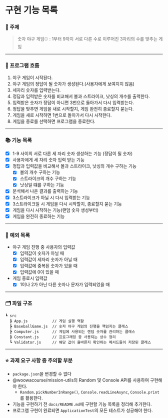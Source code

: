 # 구현 기능 목록 

### 📌 주제 

> 숫자 야구 게임⚾️ : 1부터 9까지 서로 다른 수로 이루어진 3자리의 수를 맞추는 게임

---
### 📍 프로그램 흐름 

1. 야구 게임이 시작된다.
2. 야구 게임의 정답이 될 숫자가 생성된다.(사용자에게 보여지지 않음)
3. 세자리 숫자를 입력받는다.
4. 정답과 입력받은 숫자를 비교해서 볼과 스트라이크, 낫싱의 개수를 출력한다.
5. 입력받은 숫자가 정답이 아니면 3번으로 돌아가서 다시 입력받는다.
6. 정답을 맞추면 게임을 새로 시작할지, 게임 완전히 종료할지 묻는다.
7. 게임을 새로 시작하면 1번으로 돌아가서 다시 시작한다.
8. 게임을 종료를 선택하면 프로그램을 종료한다.

---
### 📚 기능 목록

- [x] 1-9 사이의 서로 다른 세 자리 숫자 생성하는 기능 (정답이 될 숫자)
- [x] 사용자에게 세 자리 숫자 입력 받는 기능
- [x] 정답과 입력값을 비교해서 볼과 스트라이크, 낫싱의 개수 구하는 기능
  - [x] 볼의 개수 구하는 기능
  - [x] 스트라이크의 개수 구하는 기능
  - [x] 낫싱일 떄를 구하는 기능
- [x] 분석해서 나온 결과를 출력하는 기능 
- [x] 3스트라이크가 아닐 시 다시 입력받는 기능
- [x] 3스트라이크일 시 게임을 다시 시작할지, 종료할지 묻는 기능 
- [x] 게임을 다시 시작하는 기능(랜덤 숫자 생성부터)
- [x] 게임을 완전히 종료하는 기능

---
### 📒 예외 목록 
- 야구 게임 진행 중 사용자의 입력값 
  - [x] 입력값이 숫자가 아닐 때 
  - [x] 입력값이 세자리 숫자가 아닐 때
  - [x] 입력값에 중복된 숫자가 있을 때
  - [x] 입력값에 0이 있을 때 
- 게임 종료시 입력값
  - [x] 1이나 2가 아닌 다른 숫자나 문자가 입력되었을 때

---
### 🗂 파일 구조 
```
┗ src
  ┣ App.js           // 게임 실행 역할 
  ┣ BaseballGame.js  // 숫자 야구 게임의 진행을 책임지는 클래스
  ┣ Computer.js      // 게임에 사용되는 랜덤 숫자를 관리하는 클래스
  ┣ Constant.js      // 프로그래밍 중 사용되는 상수 정리 
  ┗ Validator.js     // 해당 값이 올바른지 확인하는 메서드들이 저장된 클래스
```

---
### ⭐️ 과제 요구 사항 중 주의할 부분
- `package.json`을 변경할 수 없다
- @woowacourse/mission-utils의 Random 및 Console API를 사용하여 구현해야 한다.
  - `Random.pickNumberInRange()`, `Console.readLineAsync`, `Console.print`를 활용한다.
- 기능을 구현하기 전 `docs/README.md`에 구현할 기능 목록을 정리해 추가한다.
- 프로그램 구현이 완료되면 `ApplicationTest`의 모든 테스트가 성공해야 한다.